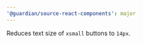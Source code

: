 ```yaml
---
'@guardian/source-react-components': major
---
```


Reduces text size of `xsmall` buttons to `14px`.
